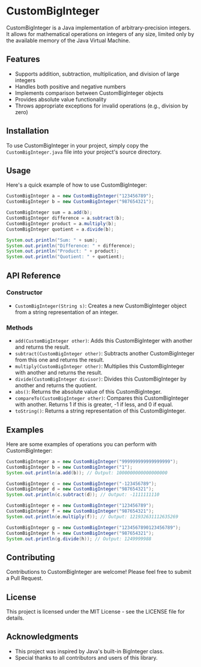 # CustomBigInteger

CustomBigInteger is a Java implementation of arbitrary-precision integers. It allows for mathematical operations on integers of any size, limited only by the available memory of the Java Virtual Machine.

## Features

- Supports addition, subtraction, multiplication, and division of large integers
- Handles both positive and negative numbers
- Implements comparison between CustomBigInteger objects
- Provides absolute value functionality
- Throws appropriate exceptions for invalid operations (e.g., division by zero)

## Installation

To use CustomBigInteger in your project, simply copy the `CustomBigInteger.java` file into your project's source directory.

## Usage

Here's a quick example of how to use CustomBigInteger:

```java
CustomBigInteger a = new CustomBigInteger("123456789");
CustomBigInteger b = new CustomBigInteger("987654321");

CustomBigInteger sum = a.add(b);
CustomBigInteger difference = a.subtract(b);
CustomBigInteger product = a.multiply(b);
CustomBigInteger quotient = a.divide(b);

System.out.println("Sum: " + sum);
System.out.println("Difference: " + difference);
System.out.println("Product: " + product);
System.out.println("Quotient: " + quotient);
```

## API Reference

### Constructor

- `CustomBigInteger(String s)`: Creates a new CustomBigInteger object from a string representation of an integer.

### Methods

- `add(CustomBigInteger other)`: Adds this CustomBigInteger with another and returns the result.
- `subtract(CustomBigInteger other)`: Subtracts another CustomBigInteger from this one and returns the result.
- `multiply(CustomBigInteger other)`: Multiplies this CustomBigInteger with another and returns the result.
- `divide(CustomBigInteger divisor)`: Divides this CustomBigInteger by another and returns the quotient.
- `abs()`: Returns the absolute value of this CustomBigInteger.
- `compareTo(CustomBigInteger other)`: Compares this CustomBigInteger with another. Returns 1 if this is greater, -1 if less, and 0 if equal.
- `toString()`: Returns a string representation of this CustomBigInteger.

## Examples

Here are some examples of operations you can perform with CustomBigInteger:

```java
CustomBigInteger a = new CustomBigInteger("999999999999999999");
CustomBigInteger b = new CustomBigInteger("1");
System.out.println(a.add(b)); // Output: 1000000000000000000

CustomBigInteger c = new CustomBigInteger("-123456789");
CustomBigInteger d = new CustomBigInteger("987654321");
System.out.println(c.subtract(d)); // Output: -1111111110

CustomBigInteger e = new CustomBigInteger("123456789");
CustomBigInteger f = new CustomBigInteger("987654321");
System.out.println(e.multiply(f)); // Output: 121932631112635269

CustomBigInteger g = new CustomBigInteger("1234567890123456789");
CustomBigInteger h = new CustomBigInteger("987654321");
System.out.println(g.divide(h)); // Output: 1249999988
```

## Contributing

Contributions to CustomBigInteger are welcome! Please feel free to submit a Pull Request.

## License

This project is licensed under the MIT License - see the LICENSE file for details.

## Acknowledgments

- This project was inspired by Java's built-in BigInteger class.
- Special thanks to all contributors and users of this library.
